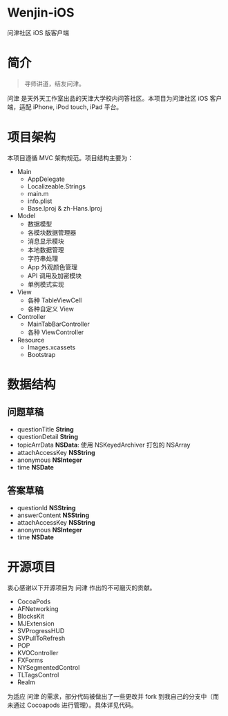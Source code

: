 Wenjin-iOS
======================
问津社区 iOS 版客户端

# 简介

> 寻师讲道，结友问津。

问津 是天外天工作室出品的天津大学校内问答社区。本项目为问津社区 iOS 客户端，适配 iPhone, iPod touch, iPad 平台。

# 项目架构

本项目遵循 MVC 架构规范。项目结构主要为：

* Main
	* AppDelegate
	* Localizeable.Strings
	* main.m
	* info.plist
	* Base.lproj & zh-Hans.lproj
* Model
	* 数据模型
	* 各模块数据管理器
	* 消息显示模块
	* 本地数据管理
	* 字符串处理
	* App 外观颜色管理
	* API 调用及加密模块
	* 单例模式实现
* View
	* 各种 TableViewCell
	* 各种自定义 View
* Controller
	* MainTabBarController
	* 各种 ViewController
* Resource
	* Images.xcassets
	* Bootstrap

# 数据结构

## 问题草稿

* questionTitle __String__
* questionDetail __String__
* topicArrData __NSData__: 使用 NSKeyedArchiver 打包的 NSArray
* attachAccessKey __NSString__
* anonymous __NSInteger__
* time __NSDate__

## 答案草稿

* questionId __NSString__
* answerContent __NSString__
* attachAccessKey __NSString__
* anonymous __NSInteger__
* time __NSDate__

# 开源项目

衷心感谢以下开源项目为 问津 作出的不可磨灭的贡献。

* CocoaPods
* AFNetworking
* BlocksKit
* MJExtension
* SVProgressHUD
* SVPullToRefresh
* POP
* KVOController
* FXForms
* NYSegmentedControl
* TLTagsControl
* Realm

为适应 问津 的需求，部分代码被做出了一些更改并 fork 到我自己的分支中（而未通过 Cocoapods 进行管理）。具体详见代码。







